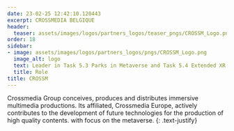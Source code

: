 ```yaml
---
date: 23-02-25 12:42:10.120443
excerpt: CROSSMEDIA BELGIQUE
header:
  teaser: assets/images/logos/partners_logos/teaser_pngs/CROSSM_Logo.png
order: 18
sidebar:
- image: assets/images/logos/partners_logos/pngs/CROSSM_Logo.png
  image_alt: logo
  text: Leader in Task 5.3 Parks in Metaverse and Task 5.4 Extended XR Museum Experience, contributor to Task 3.5 Control Room in the metaverse.
  title: Role
title: CROSSM
---
```


Crossmedia Group conceives, produces and distributes immersive multimedia productions. Its affiliated, Crossmedia Europe, actively contributes to the development of future technologies for the production of high quality contents. with focus on the metaverse. 
{: .text-justify}
